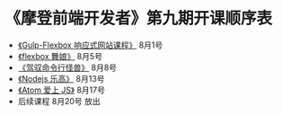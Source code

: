 # 《摩登前端开发者》第九期开课顺序表

- [《Gulp-Flexbox 响应式网站课程》](http://haoqicat.com/gulp-flex-res) 8月1号
- [《flexbox 舞娘》](http://haoqicat.com/flexbox-dancer) 8月5号
- [《驾驭命令行怪兽》](http://haoqicat.com/ride-cli-monster) 8月8号
- [《Nodejs 乐高》](http://haoqicat.com/nodejs-lego) 8月13号
- [《Atom 爱上 JS》](http://haoqicat.com/atom-love-js) 8月17号
- 后续课程 8月20号 放出